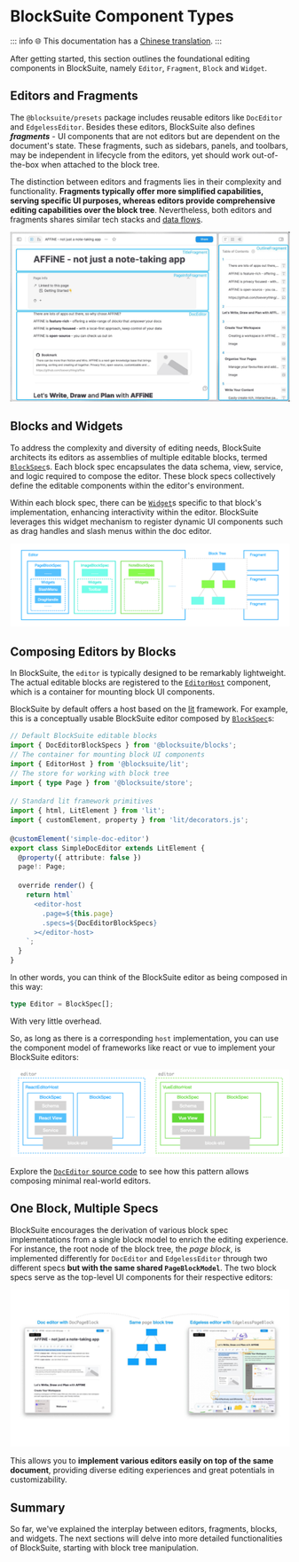 # BlockSuite Component Types

::: info
🌐 This documentation has a [Chinese translation](https://insider.affine.pro/share/af3478a2-9c9c-4d16-864d-bffa1eb10eb6/94-Y53OqW0NFm6l-wqDz6).
:::

After getting started, this section outlines the foundational editing components in BlockSuite, namely `Editor`, `Fragment`, `Block` and `Widget`.

## Editors and Fragments

The `@blocksuite/presets` package includes reusable editors like `DocEditor` and `EdgelessEditor`. Besides these editors, BlockSuite also defines **_fragments_** - UI components that are not editors but are dependent on the document's state. These fragments, such as sidebars, panels, and toolbars, may be independent in lifecycle from the editors, yet should work out-of-the-box when attached to the block tree.

The distinction between editors and fragments lies in their complexity and functionality. **Fragments typically offer more simplified capabilities, serving specific UI purposes, whereas editors provide comprehensive editing capabilities over the block tree**. Nevertheless, both editors and fragments shares similar tech stacks and [data flows](./crdt-native-data-flow).

![showcase-fragments-2](./images/showcase-fragments-2.jpg)

## Blocks and Widgets

To address the complexity and diversity of editing needs, BlockSuite architects its editors as assemblies of multiple editable blocks, termed [`BlockSpec`](./block-spec)s. Each block spec encapsulates the data schema, view, service, and logic required to compose the editor. These block specs collectively define the editable components within the editor's environment.

Within each block spec, there can be [`Widget`](./block-widgets)s specific to that block's implementation, enhancing interactivity within the editor. BlockSuite leverages this widget mechanism to register dynamic UI components such as drag handles and slash menus within the doc editor.

![component-types](./images/component-types.png)

## Composing Editors by Blocks

In BlockSuite, the `editor` is typically designed to be remarkably lightweight. The actual editable blocks are registered to the [`EditorHost`](/api/@blocksuite/lit/) component, which is a container for mounting block UI components.

BlockSuite by default offers a host based on the [lit](https://lit.dev) framework. For example, this is a conceptually usable BlockSuite editor composed by [`BlockSpec`](./block-spec)s:

```ts
// Default BlockSuite editable blocks
import { DocEditorBlockSpecs } from '@blocksuite/blocks';
// The container for mounting block UI components
import { EditorHost } from '@blocksuite/lit';
// The store for working with block tree
import { type Page } from '@blocksuite/store';

// Standard lit framework primitives
import { html, LitElement } from 'lit';
import { customElement, property } from 'lit/decorators.js';

@customElement('simple-doc-editor')
export class SimpleDocEditor extends LitElement {
  @property({ attribute: false })
  page!: Page;

  override render() {
    return html`
      <editor-host
        .page=${this.page}
        .specs=${DocEditorBlockSpecs}
      ></editor-host>
    `;
  }
}
```

In other words, you can think of the BlockSuite editor as being composed in this way:

```ts
type Editor = BlockSpec[];
```

With very little overhead.

So, as long as there is a corresponding `host` implementation, you can use the component model of frameworks like react or vue to implement your BlockSuite editors:

![framework-agnostic](./images/framework-agnostic.png)

Explore the [`DocEditor` source code](https://github.com/toeverything/blocksuite/blob/master/packages/presets/src/editors/doc-editor.ts) to see how this pattern allows composing minimal real-world editors.

## One Block, Multiple Specs

BlockSuite encourages the derivation of various block spec implementations from a single block model to enrich the editing experience. For instance, the root node of the block tree, the _page block_, is implemented differently for `DocEditor` and `EdgelessEditor` through two different specs **but with the same shared `PageBlockModel`**. The two block specs serve as the top-level UI components for their respective editors:

![showcase-doc-edgeless-editors](./images/showcase-doc-edgeless-editors.jpg)

This allows you to **implement various editors easily on top of the same document**, providing diverse editing experiences and great potentials in customizability.

## Summary

So far, we've explained the interplay between editors, fragments, blocks, and widgets. The next sections will delve into more detailed functionalities of BlockSuite, starting with block tree manipulation.
